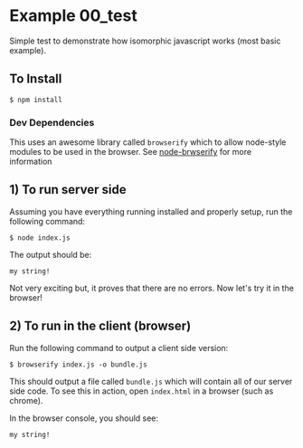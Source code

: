 # Example 00_test

Simple test to demonstrate how isomorphic javascript works (most basic example). 

## To Install

	$ npm install

### Dev Dependencies
This uses an awesome library called `browserify` which to allow node-style modules to be used in the browser. See [node-brwserify](https://github.com/substack/node-browserify) for more information

## 1) To run server side
Assuming you have everything running installed and properly setup, run the following command:

	$ node index.js

The output should be:

	my string!
Not very exciting but, it proves that there are no errors. Now let's try it in the browser!

## 2) To run in the client (browser)
Run the following command to output a client side version:

	$ browserify index.js -o bundle.js
	
This should output a file called `bundle.js` which will contain all of our server side code. To see this in action, open `index.html` in a browser (such as chrome). 

In the browser console, you should see:
	
	my string!	